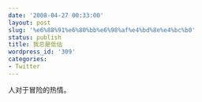 ```yaml
---
date: '2008-04-27 00:33:00'
layout: post
slug: '%e6%88%91%e6%80%bb%e6%98%af%e4%bd%8e%e4%bc%b0'
status: publish
title: 我总是低估
wordpress_id: '309'
categories:
- Twitter
---
```


人对于冒险的热情。  

